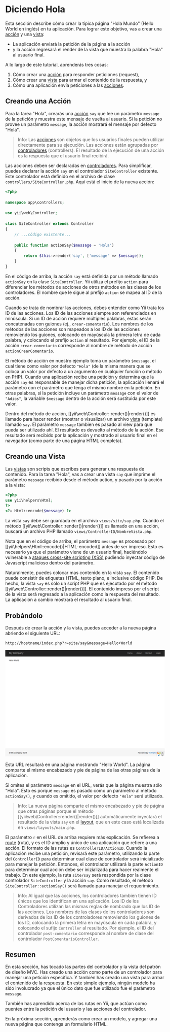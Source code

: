Diciendo Hola
=============

Esta sección describe cómo crear la típica página "Hola Mundo" (Hello World en inglés) en tu aplicación.
Para lograr este objetivo, vas a crear una [acción](structure-controllers.md#creating-actions) y 
una [vista](structure-views.md):

* La aplicación enviará la petición de la página a la acción
* y la acción regresará el render de la vista que muestra la palabra "Hola" al usuario final.

A lo largo de este tutorial, aprenderás tres cosas:

1. Cómo crear una [acción](structure-controllers.md) para responder peticiones (request),
2. Cómo crear una [vista](structure-views.md) para armar el contenido de la respuesta, y
3. Cómo una aplicación envía peticiones a las [acciones](structure-controllers.md#creating-actions).


Creando una Acción <span id="creating-action"></span>
------------------

Para la tarea "Hola", crearás una [acción](structure-controllers.md#creating-actions) `say` que lee
un parámetro `message` de la petición y muestra este mensaje de vuelta al usuario. Si la petición
no provee un parámetro `message`, la acción mostrará el mensaje por defecto "Hola".

> Info: Las [acciones](structure-controllers.md#creating-actions) son objetos que los usuarios finales pueden utilizar directamente para
  su ejecución. Las acciones están agrupadas por [controladores](structure-controllers.md) (controllers). El resultado de la ejecución de
  una acción es la respuesta que el usuario final recibirá.

Las acciones deben ser declaradas en [controladores](structure-controllers.md). Para simplificar, puedes
declarar la acción `say` en el controlador `SiteController` existente. Este controlador está definido
en el archivo de clase `controllers/SiteController.php`. Aquí está el inicio de la nueva acción:

```php
<?php

namespace app\controllers;

use yii\web\Controller;

class SiteController extends Controller
{
    // ...código existente...

    public function actionSay($message = 'Hola')
    {
        return $this->render('say', ['message' => $message]);
    }
}
```

En el código de arriba, la acción `say` está definida por un método llamado `actionSay` en la clase `SiteController`.
Yii utiliza el prefijo `action` para diferenciar los métodos de acciones de otros métodos en las clases de los controladores.
El nombre que le sigue al prefijo `action` se mapea al ID de la acción.

Cuando se trata de nombrar las acciones, debes entender como Yii trata los ID de las acciones. Los ID de las acciones siempre son 
referenciados en minúscula. Si un ID de acción requiere múltiples palabras, estas serán concatenadas con guiones
(ej., `crear-comentario`). Los nombres de los métodos de las acciones son mapeados a los ID de las acciones 
removiendo los guiones, colocando en mayúscula la primera letra de cada palabra, y colocando el prefijo `action` al resultado. Por ejemplo,
el ID de la acción `crear-comentario` corresponde al nombre de método de acción `actionCrearComentario`.

El método de acción en nuestro ejemplo toma un parámetro `$message`, el cual tiene como valor por defecto `"Hola"` (de la misma manera 
que se coloca un valor por defecto a un argumento en cualquier función o método en PHP). Cuando una aplicación 
recibe una petición y determina que la acción `say` es responsable de manejar dicha petición, la aplicación llenará 
el parámetro con el parámetro que tenga el mismo nombre en la petición. En otras palabras, si la petición incluye un 
parámetro `message` con el valor de `"Adios"`, la variable `$message` dentro de la acción será sustituida por este valor.

Dentro del método de acción, [[yii\web\Controller::render()|render()]] es llamado para hacer render (mostrar o visualizar) un 
archivo [vista](structure-views.md) (template) llamado `say`. El parámetro `message` tambien es pasado al  view para que pueda ser utilizado ahí. 
El resultado es devuelto al método de la acción. Ese resultado será recibido por la aplicación y mostrado al usuario final en el
navegador (como parte de una página HTML completa).


Creando una Vista <span id="creating-view"></span>
-----------------

Las [vistas](structure-views.md) son scripts que escribes para generar una respuesta de contenido.
Para la tarea "Hola", vas a crear una vista `say` que imprime el parámetro `message` recibido desde el método action, y pasado por la acción a la vista:

```php
<?php
use yii\helpers\Html;
?>
<?= Html::encode($message) ?>
```

La vista `say` debe ser guardada en el archivo `views/site/say.php`. Cuando el método [[yii\web\Controller::render()|render()]]
es llamado en una acción, buscará un archivo PHP llamado `views/ControllerID/NombreVista.php`.

Nota que en el código de arriba, el parámetro `message` es procesado por [[yii\helpers\Html::encode()|HTML-encoded]]
antes de ser impreso. Esto es necesario ya que el parámetro viene de un usuario final, haciéndolo vulnerable a 
[ataques cross-site scripting (XSS)](http://es.wikipedia.org/wiki/Cross-site_scripting) pudiendo inyectar código de Javascript malicioso dentro del parámetro.

Naturalmente, puedes colocar mas contenido en la vista `say`. El contenido puede consistir de etiquetas HTML, texto plano, e inclusive código PHP.
De hecho, la vista `say` es sólo un script PHP que es ejecutado por el método [[yii\web\Controller::render()|render()]].
El contenido impreso por el script de la vista será regresado a la aplicación como la respuesta del resultado. La aplicación a cambio mostrará el resultado al usuario final.


Probándolo <span id="trying-it-out"></span>
----------

Después de crear la acción y la vista, puedes acceder a la nueva página abriendo el siguiente URL:

```
http://hostname/index.php?r=site/say&message=Hello+World
```

![Hello World](images/start-hello-world.png)

Esta URL resultará en una página mostrando "Hello World". La página comparte el mismo encabezado y pie de página de las otras páginas de la aplicación. 

Si omites el parámetro `message` en el URL, verás que la página muestra sólo "Hola". Esto es porque `message` es pasado como un parámetro al método `actionSay()`, 
y cuando es omitido, el valor por defecto `"Hola"` será utilizado.

> Info: La nueva página comparte el mismo encabezado y pie de página que otras páginas porque el método [[yii\web\Controller::render()|render()]]
  automáticamente inyectará el resultado de la vista `say` en el [layout](structure-views.md#layouts), que en este 
  caso está localizada en `views/layouts/main.php`.

El parámetro `r` en el URL de arriba requiere más explicación. Se refierea a [route](runtime-routing.md) (ruta), y es el ID amplio y único de una aplicación
que refiere a una acción. El formato de las rutas es `ControllerID/ActionID`. Cuando la aplicación recibe una petición, revisará este parámetro,
utilizando la parte del `ControllerID` para determinar cual clase de controlador será inicializado para manejar la petición. Entonces, el controlador utilizará
la parte `ActionID` para determinar cual acción debe ser inizializada para hacer realmente el trabajo. 
En este ejemplo, la ruta  `site/say` será respondida por la clase controlador `SiteController` y la acción `say`. Como resultado, 
el método `SiteController::actionSay()` será llamado para manejar el requerimiento.

> Info: Al igual que las acciones, los controladores tambien tienen ID únicos que los identifican en una aplicación.
  Los ID de los Controladores utilizan las mismas reglas de nombrado que los ID de las acciones. Los nombres de las clases de los controladores son derivados de los ID de los controladores removiendo los guiones de los ID, colocando la primera letra en mayúscula en cada palabra, y colocando el sufijo `Controller` al resultado. Por ejemplo, el ID del controlador `post-comentario` corresponde
  al nombre de clase del controlador `PostComentarioController`.


Resumen <span id="summary"></span>
-------

En esta sección, has tocado las partes del controlador y la vista del patrón de diseño MVC.
Has creado una acción como parte de un controlador para manejar una petición específica. Y también has creado una vista para armar el contenido de la respuesta. 
En este simple ejemplo, ningún modelo ha sido involucrado ya que el único dato que fue utilizado fue el parámetro `message`.

También has aprendido acerca de las rutas en Yii, que actúan como puentes entre la petición del usuario y las acciones del controlador.

En la próxima sección, aprenderás como crear un modelo, y agregar una nueva página que contenga un formulario HTML.
